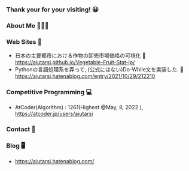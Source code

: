 ### Thank your for your visiting! 😀

### About Me 🧑🏻‍💻

### Web Sites 📃

- 日本の主要都市における作物の卸売市場価格の可視化 🥕
  https://aiutarsi.github.io/Vegetable-Fruit-Stat-jp/
- Pythonの言語処理系を弄って, (公式にはない)Do-While文を実装した. 🐍
  https://aiutarsi.hatenablog.com/entry/2021/10/29/212210

### Competitive Programming 💻

- AtCoder(Algorithm) : 1261(Highest @May, 8, 2022 ), https://atcoder.jp/users/aiutarsi

### Contact 📩

### Blog 🖥

- https://aiutarsi.hatenablog.com/ 
